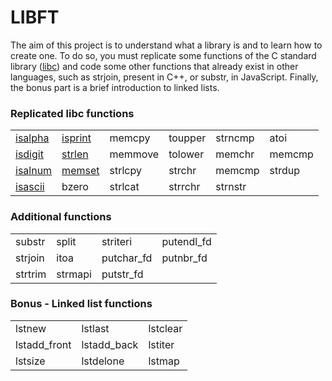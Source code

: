 # LIBFT
The aim of this project is to understand what a library is and to learn how to create one. To do so, you must replicate some functions of the C standard library ([libc](https://www.gnu.org/software/libc/manual/html_node/Function-Index.html)) and code some other functions that already exist in other languages, such as strjoin, present in C++, or substr, in JavaScript. Finally, the bonus part is a brief introduction to linked lists.

### Replicated libc functions
<table>
	<tr>
		<td><a href=".rdmes/ft_is.md">isalpha</a></td>
		<td><a href=".rdmes/ft_is.md">isprint</a></td>
		<td>memcpy</td>
		<td>toupper</td>
		<td>strncmp</td>
		<td>atoi</td>
	</tr>
	<tr>
		<td><a href=".rdmes/ft_is.md">isdigit</a></td>
		<td><a href=".rdmes/strlen.md">strlen</a></td>
		<td>memmove</td>
		<td>tolower</td>
		<td>memchr</td>
		<td>memcmp</td>
	</tr>
	<tr>
		<td><a href=".rdmes/ft_is.md">isalnum</a></td>
		<td><a href=".rdmes/memset.md">memset</a></td>
		<td>strlcpy</td>
		<td>strchr</td>
		<td>memcmp</td>
		<td>strdup</td>
	</tr>
	<tr>
		<td><a href=".rdmes/ft_is.md">isascii</a></td>
		<td>bzero</td>
		<td>strlcat</td>
		<td>strrchr</td>
		<td>strnstr</td>
		<td></td>
	</tr>
</table>

### Additional functions
<table>
	<tr>
		<td>substr</td>
		<td>split</td>
		<td>striteri</td>
		<td>putendl_fd</td>
	</tr>
	<tr>
		<td>strjoin</td>
		<td>itoa</td>
		<td>putchar_fd</td>
		<td>putnbr_fd</td>
	</tr>
	<tr>
		<td>strtrim</td>
		<td>strmapi</td>
		<td>putstr_fd</td>
		<td></td>
	</tr>
</table>

### Bonus - Linked list functions
<table>
	<tr>
		<td>lstnew</td>
		<td>lstlast</td>
		<td>lstclear</td>
	</tr>
	<tr>
		<td>lstadd_front</td>
		<td>lstadd_back</td>
		<td>lstiter</td>
	</tr>
	<tr>
		<td>lstsize</td>
		<td>lstdelone</td>
		<td>lstmap</td>
	</tr>
</table>
